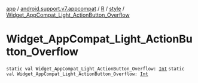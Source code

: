 [app](../../../index.md) / [android.support.v7.appcompat](../../index.md) / [R](../index.md) / [style](index.md) / [Widget_AppCompat_Light_ActionButton_Overflow](./-widget_-app-compat_-light_-action-button_-overflow.md)

# Widget_AppCompat_Light_ActionButton_Overflow

`static val Widget_AppCompat_Light_ActionButton_Overflow: `[`Int`](https://kotlinlang.org/api/latest/jvm/stdlib/kotlin/-int/index.html)
`static val Widget_AppCompat_Light_ActionButton_Overflow: `[`Int`](https://kotlinlang.org/api/latest/jvm/stdlib/kotlin/-int/index.html)